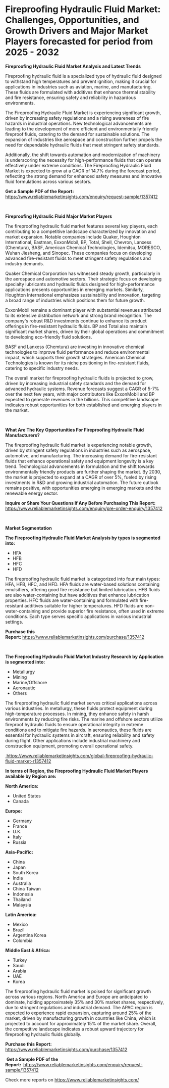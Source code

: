 <p><h1>Fireproofing Hydraulic Fluid Market: Challenges, Opportunities, and Growth Drivers and Major Market Players forecasted for period from 2025 - 2032</h1></p><p><strong>Fireproofing Hydraulic Fluid Market Analysis and Latest Trends</strong></p>
<p><p>Fireproofing hydraulic fluid is a specialized type of hydraulic fluid designed to withstand high temperatures and prevent ignition, making it crucial for applications in industries such as aviation, marine, and manufacturing. These fluids are formulated with additives that enhance thermal stability and fire resistance, ensuring safety and reliability in hazardous environments.</p><p>The Fireproofing Hydraulic Fluid Market is experiencing significant growth, driven by increasing safety regulations and a rising awareness of fire hazards in industrial operations. New technological advancements are leading to the development of more efficient and environmentally friendly fireproof fluids, catering to the demand for sustainable solutions. The expansion of industries like aerospace and construction further propels the need for dependable hydraulic fluids that meet stringent safety standards.</p><p>Additionally, the shift towards automation and modernization of machinery is underscoring the necessity for high-performance fluids that can operate effectively under extreme conditions. The Fireproofing Hydraulic Fluid Market is expected to grow at a CAGR of 14.7% during the forecast period, reflecting the strong demand for enhanced safety measures and innovative fluid formulations across various sectors.</p></p>
<p><strong>Get a Sample PDF of the Report:&nbsp;</strong> <a href="https://www.reliablemarketinsights.com/enquiry/request-sample/1357412?utm_campaign=1938&utm_medium=2&utm_source=Github&utm_content=ia&utm_term=01022025&utm_id=fireproofing-hydraulic-fluid">https://www.reliablemarketinsights.com/enquiry/request-sample/1357412</a></p>
<p>&nbsp;</p>
<p><strong>Fireproofing Hydraulic Fluid Major Market Players</strong></p>
<p><p>The fireproofing hydraulic fluid market features several key players, each contributing to a competitive landscape characterized by innovation and market expansion. Notable companies include Quaker, Houghton International, Eastman, ExxonMobil, BP, Total, Shell, Chevron, Lanxess (Chemtura), BASF, American Chemical Technologies, Idemitsu, MORESCO, Wuhan Jiesheng, and Sinopec. These companies focus on developing advanced fire-resistant fluids to meet stringent safety regulations and industry demands.</p><p>Quaker Chemical Corporation has witnessed steady growth, particularly in the aerospace and automotive sectors. Their strategic focus on developing specialty lubricants and hydraulic fluids designed for high-performance applications presents opportunities in emerging markets. Similarly, Houghton International emphasizes sustainability and innovation, targeting a broad range of industries which positions them for future growth.</p><p>ExxonMobil remains a dominant player with substantial revenues attributed to its extensive distribution network and strong brand recognition. The company's robust R&D investments continue to enhance its product offerings in fire-resistant hydraulic fluids. BP and Total also maintain significant market shares, driven by their global operations and commitment to developing eco-friendly fluid solutions.</p><p>BASF and Lanxess (Chemtura) are investing in innovative chemical technologies to improve fluid performance and reduce environmental impact, which supports their growth strategies. American Chemical Technologies is known for its niche positioning in fire-resistant fluids, catering to specific industry needs.</p><p>The overall market for fireproofing hydraulic fluids is projected to grow, driven by increasing industrial safety standards and the demand for advanced hydraulic systems. Revenue forecasts suggest a CAGR of 5-7% over the next few years, with major contributors like ExxonMobil and BP expected to generate revenues in the billions. This competitive landscape indicates robust opportunities for both established and emerging players in the market.</p></p>
<p>&nbsp;</p>
<p><strong>What Are The Key Opportunities For Fireproofing Hydraulic Fluid Manufacturers?</strong></p>
<p><p>The fireproofing hydraulic fluid market is experiencing notable growth, driven by stringent safety regulations in industries such as aerospace, automotive, and manufacturing. The increasing demand for fire-resistant fluids that enhance operational safety and equipment longevity is a key trend. Technological advancements in formulation and the shift towards environmentally friendly products are further shaping the market. By 2030, the market is projected to expand at a CAGR of over 5%, fueled by rising investments in R&D and growing industrial automation. The future outlook remains positive, with opportunities emerging in emerging markets and the renewable energy sector.</p></p>
<p><strong>Inquire or Share Your Questions If Any Before Purchasing This Report:</strong> <a href="https://www.reliablemarketinsights.com/enquiry/pre-order-enquiry/1357412?utm_campaign=1938&utm_medium=2&utm_source=Github&utm_content=ia&utm_term=01022025&utm_id=fireproofing-hydraulic-fluid">https://www.reliablemarketinsights.com/enquiry/pre-order-enquiry/1357412</a></p>
<p>&nbsp;</p>
<p><strong>Market Segmentation</strong></p>
<p><strong>The Fireproofing Hydraulic Fluid Market Analysis by types is segmented into:</strong></p>
<p><ul><li>HFA</li><li>HFB</li><li>HFC</li><li>HFD</li></ul></p>
<p><p>The fireproofing hydraulic fluid market is categorized into four main types: HFA, HFB, HFC, and HFD. HFA fluids are water-based solutions containing emulsifiers, offering good fire resistance but limited lubrication. HFB fluids are also water-containing but have additives that enhance lubrication properties. HFC fluids are water-containing and formulated with fire-resistant additives suitable for higher temperatures. HFD fluids are non-water-containing and provide superior fire resistance, often used in extreme conditions. Each type serves specific applications in various industrial settings.</p></p>
<p><strong>Purchase this Report:&nbsp;</strong><a href="https://www.reliablemarketinsights.com/purchase/1357412?utm_campaign=1938&utm_medium=2&utm_source=Github&utm_content=ia&utm_term=01022025&utm_id=fireproofing-hydraulic-fluid">https://www.reliablemarketinsights.com/purchase/1357412</a></p>
<p>&nbsp;</p>
<p><strong>The Fireproofing Hydraulic Fluid Market Industry Research by Application is segmented into:</strong></p>
<p><ul><li>Metallurgy</li><li>Mining</li><li>Marine/Offshore</li><li>Aeronautic</li><li>Others</li></ul></p>
<p><p>The fireproofing hydraulic fluid market serves critical applications across various industries. In metallurgy, these fluids protect equipment during high-temperature processes. In mining, they enhance safety in harsh environments by reducing fire risks. The marine and offshore sectors utilize fireproof hydraulic fluids to ensure operational integrity in extreme conditions and to mitigate fire hazards. In aeronautics, these fluids are essential for hydraulic systems in aircraft, ensuring reliability and safety during flight. Other applications include industrial machinery and construction equipment, promoting overall operational safety.</p></p>
<p><a href="https://www.reliablemarketinsights.com/global-fireproofing-hydraulic-fluid-market-r1357412?utm_campaign=1938&utm_medium=2&utm_source=Github&utm_content=ia&utm_term=01022025&utm_id=fireproofing-hydraulic-fluid">&nbsp;https://www.reliablemarketinsights.com/global-fireproofing-hydraulic-fluid-market-r1357412</a></p>
<p><strong>In terms of Region, the Fireproofing Hydraulic Fluid Market Players available by Region are:</strong></p>
<p>
    <p> <strong> North America: </strong>
        <ul>
            <li>United States</li>
            <li>Canada</li>
        </ul>
        </p> 
    <p> <strong> Europe: </strong>
        <ul>
            <li>Germany</li>
            <li>France</li>
            <li>U.K.</li>
            <li>Italy</li>
            <li>Russia</li>
        </ul>
        </p> 
    <p> <strong> Asia-Pacific: </strong>
        <ul>
            <li>China</li>
            <li>Japan</li>
            <li>South Korea</li>
            <li>India</li>
            <li>Australia</li>
            <li>China Taiwan</li>
            <li>Indonesia</li>
            <li>Thailand</li>
            <li>Malaysia</li>
        </ul>
        </p> 
    <p> <strong> Latin America: </strong>
        <ul>
            <li>Mexico</li>
            <li>Brazil</li>
            <li>Argentina Korea</li>
            <li>Colombia</li>
        </ul>
        </p> 
    <p> <strong> Middle East & Africa: </strong>
        <ul>
            <li>Turkey</li>
            <li>Saudi</li>
            <li>Arabia</li>
            <li>UAE</li>
            <li>Korea</li>
        </ul>
    </p>
    </p>
<p><p>The fireproofing hydraulic fluid market is poised for significant growth across various regions. North America and Europe are anticipated to dominate, holding approximately 35% and 30% market shares, respectively, due to stringent regulations and industrial demand. The APAC region is expected to experience rapid expansion, capturing around 25% of the market, driven by manufacturing growth in countries like China, which is projected to account for approximately 15% of the market share. Overall, the competitive landscape indicates a robust upward trajectory for fireproofing hydraulic fluids globally.</p></p>
<p><strong>Purchase this Report: </strong><a href="https://www.reliablemarketinsights.com/purchase/1357412?utm_campaign=1938&utm_medium=2&utm_source=Github&utm_content=ia&utm_term=01022025&utm_id=fireproofing-hydraulic-fluid">https://www.reliablemarketinsights.com/purchase/1357412</a></p>
<p>&nbsp;<strong>Get a Sample PDF of the Report:&nbsp;&nbsp;</strong><a href="https://www.reliablemarketinsights.com/enquiry/request-sample/1357412?utm_campaign=1938&utm_medium=2&utm_source=Github&utm_content=ia&utm_term=01022025&utm_id=fireproofing-hydraulic-fluid">https://www.reliablemarketinsights.com/enquiry/request-sample/1357412</a></p>
<p><strong></strong></p>
<p>Check more reports on <a href="https://www.reliablemarketinsights.com/?utm_campaign=1938&utm_medium=2&utm_source=Github&utm_content=ia&utm_term=01022025&utm_id=fireproofing-hydraulic-fluid">https://www.reliablemarketinsights.com/</a></p>